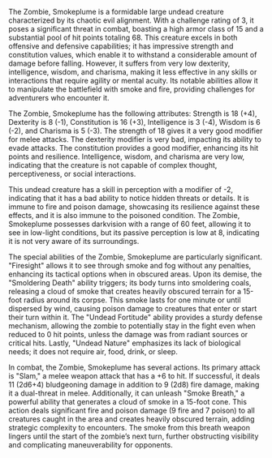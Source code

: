 The Zombie, Smokeplume is a formidable large undead creature characterized by its chaotic evil alignment. With a challenge rating of 3, it poses a significant threat in combat, boasting a high armor class of 15 and a substantial pool of hit points totaling 68. This creature excels in both offensive and defensive capabilities; it has impressive strength and constitution values, which enable it to withstand a considerable amount of damage before falling. However, it suffers from very low dexterity, intelligence, wisdom, and charisma, making it less effective in any skills or interactions that require agility or mental acuity. Its notable abilities allow it to manipulate the battlefield with smoke and fire, providing challenges for adventurers who encounter it.

The Zombie, Smokeplume has the following attributes: Strength is 18 (+4), Dexterity is 8 (-1), Constitution is 16 (+3), Intelligence is 3 (-4), Wisdom is 6 (-2), and Charisma is 5 (-3). The strength of 18 gives it a very good modifier for melee attacks. The dexterity modifier is very bad, impacting its ability to evade attacks. The constitution provides a good modifier, enhancing its hit points and resilience. Intelligence, wisdom, and charisma are very low, indicating that the creature is not capable of complex thought, perceptiveness, or social interactions.

This undead creature has a skill in perception with a modifier of -2, indicating that it has a bad ability to notice hidden threats or details. It is immune to fire and poison damage, showcasing its resilience against these effects, and it is also immune to the poisoned condition. The Zombie, Smokeplume possesses darkvision with a range of 60 feet, allowing it to see in low-light conditions, but its passive perception is low at 8, indicating it is not very aware of its surroundings.

The special abilities of the Zombie, Smokeplume are particularly significant. "Firesight" allows it to see through smoke and fog without any penalties, enhancing its tactical options when in obscured areas. Upon its demise, the "Smoldering Death" ability triggers; its body turns into smoldering coals, releasing a cloud of smoke that creates heavily obscured terrain for a 15-foot radius around its corpse. This smoke lasts for one minute or until dispersed by wind, causing poison damage to creatures that enter or start their turn within it. The "Undead Fortitude" ability provides a sturdy defense mechanism, allowing the zombie to potentially stay in the fight even when reduced to 0 hit points, unless the damage was from radiant sources or critical hits. Lastly, "Undead Nature" emphasizes its lack of biological needs; it does not require air, food, drink, or sleep.

In combat, the Zombie, Smokeplume has several actions. Its primary attack is "Slam," a melee weapon attack that has a +6 to hit. If successful, it deals 11 (2d6+4) bludgeoning damage in addition to 9 (2d8) fire damage, making it a dual-threat in melee. Additionally, it can unleash "Smoke Breath," a powerful ability that generates a cloud of smoke in a 15-foot cone. This action deals significant fire and poison damage (9 fire and 7 poison) to all creatures caught in the area and creates heavily obscured terrain, adding strategic complexity to encounters. The smoke from this breath weapon lingers until the start of the zombie’s next turn, further obstructing visibility and complicating maneuverability for opponents.